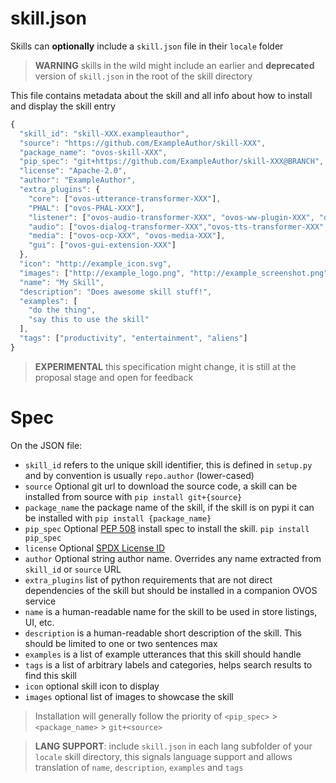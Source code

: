 # skill.json

Skills can **optionally** include a `skill.json` file in their `locale` folder

> **WARNING** skills in the wild might include an earlier and **deprecated** version of `skill.json` in the root of the skill directory

This file contains metadata about the skill and all info about how to install and display the skill entry

```javascript
{
  "skill_id": "skill-XXX.exampleauthor",
  "source": "https://github.com/ExampleAuthor/skill-XXX",
  "package_name": "ovos-skill-XXX",
  "pip_spec": "git+https://github.com/ExampleAuthor/skill-XXX@BRANCH",
  "license": "Apache-2.0",
  "author": "ExampleAuthor",
  "extra_plugins": {
    "core": ["ovos-utterance-transformer-XXX"],
    "PHAL": ["ovos-PHAL-XXX"],
    "listener": ["ovos-audio-transformer-XXX", "ovos-ww-plugin-XXX", "ovos-vad-plugin-XXX", "ovos-stt-plugin-XXX"],
    "audio": ["ovos-dialog-transformer-XXX","ovos-tts-transformer-XXX", "ovos-tts-plugin-XXX"],
    "media": ["ovos-ocp-XXX", "ovos-media-XXX"],
    "gui": ["ovos-gui-extension-XXX"]
  },
  "icon": "http://example_icon.svg",
  "images": ["http://example_logo.png", "http://example_screenshot.png"],
  "name": "My Skill",
  "description": "Does awesome skill stuff!",
  "examples": [
    "do the thing",
    "say this to use the skill"
  ],
  "tags": ["productivity", "entertainment", "aliens"]
}
```

> **EXPERIMENTAL** this specification might change, it is still at the proposal stage and open for feedback

# Spec

On the JSON file:

* `skill_id` refers to the unique skill identifier, this is defined in `setup.py` and by convention is usually `repo.author` (lower-cased)
* `source` Optional git url to download the source code, a skill can be installed from source with `pip install git+{source}`
* `package_name` the package name of the skill, if the skill is on pypi it can be installed with `pip install {package_name}`
* `pip_spec` Optional [PEP 508](https://peps.python.org/pep-0508/#specification) install spec to install the skill. `pip install pip_spec`
* `license` Optional [SPDX License ID](https://spdx.org/licenses/)
* `author` Optional string author name. Overrides any name extracted from `skill_id` or `source` URL
* `extra_plugins` list of python requirements that are not direct dependencies of the skill but should be installed in a companion OVOS service
* `name` is a human-readable name for the skill to be used in store listings, UI, etc.
* `description` is a human-readable short description of the skill. This should be limited to one or two sentences max
* `examples` is a list of example utterances that this skill should handle
* `tags` is a list of arbitrary labels and categories, helps search results to find this skill
* `icon` optional skill icon to display
* `images` optional list of images to showcase the skill

> Installation will generally follow the priority of `<pip_spec>` > `<package_name>` > `git+<source>`

> **LANG SUPPORT**: include `skill.json` in each lang subfolder of your `locale` skill directory, this signals language support and allows translation of `name`, `description`, `examples` and `tags`

